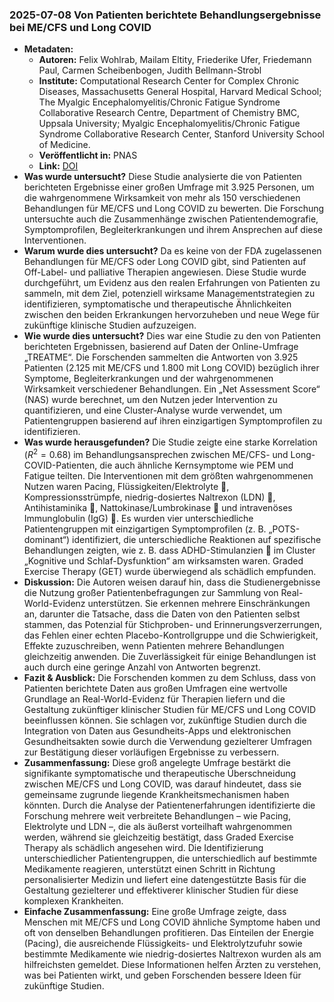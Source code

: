 ### 2025-07-08 Von Patienten berichtete Behandlungsergebnisse bei ME/CFS und Long COVID

- **Metadaten:**
    - **Autoren:** Felix Wohlrab, Mailam Eltity, Friederike Ufer, Friedemann Paul, Carmen Scheibenbogen, Judith Bellmann-Strobl
    - **Institute:** Computational Research Center for Complex Chronic Diseases, Massachusetts General Hospital, Harvard Medical School; The Myalgic Encephalomyelitis/Chronic Fatigue Syndrome Collaborative Research Centre, Department of Chemistry BMC, Uppsala University; Myalgic Encephalomyelitis/Chronic Fatigue Syndrome Collaborative Research Center, Stanford University School of Medicine.
    - **Veröffentlicht in:** PNAS
    - **Link:** [DOI](https://doi.org/10.1073/pnas.2426874122)
- **Was wurde untersucht?**
Diese Studie analysierte die von Patienten berichteten Ergebnisse einer großen Umfrage mit 3.925 Personen, um die wahrgenommene Wirksamkeit von mehr als 150 verschiedenen Behandlungen für ME/CFS und Long COVID zu bewerten. Die Forschung untersuchte auch die Zusammenhänge zwischen Patientendemografie, Symptomprofilen, Begleiterkrankungen und ihrem Ansprechen auf diese Interventionen.
- **Warum wurde dies untersucht?**
Da es keine von der FDA zugelassenen Behandlungen für ME/CFS oder Long COVID gibt, sind Patienten auf Off-Label- und palliative Therapien angewiesen. Diese Studie wurde durchgeführt, um Evidenz aus den realen Erfahrungen von Patienten zu sammeln, mit dem Ziel, potenziell wirksame Managementstrategien zu identifizieren, symptomatische und therapeutische Ähnlichkeiten zwischen den beiden Erkrankungen hervorzuheben und neue Wege für zukünftige klinische Studien aufzuzeigen.
- **Wie wurde dies untersucht?**
Dies war eine Studie zu den von Patienten berichteten Ergebnissen, basierend auf Daten der Online-Umfrage „TREATME“. Die Forschenden sammelten die Antworten von 3.925 Patienten (2.125 mit ME/CFS und 1.800 mit Long COVID) bezüglich ihrer Symptome, Begleiterkrankungen und der wahrgenommenen Wirksamkeit verschiedener Behandlungen. Ein „Net Assessment Score“ (NAS) wurde berechnet, um den Nutzen jeder Intervention zu quantifizieren, und eine Cluster-Analyse wurde verwendet, um Patientengruppen basierend auf ihren einzigartigen Symptomprofilen zu identifizieren.
- **Was wurde herausgefunden?**
Die Studie zeigte eine starke Korrelation ($R^{2}=0.68$) im Behandlungsansprechen zwischen ME/CFS- und Long-COVID-Patienten, die auch ähnliche Kernsymptome wie PEM und Fatigue teilten. Die Interventionen mit dem größten wahrgenommenen Nutzen waren Pacing, Flüssigkeiten/Elektrolyte 💊, Kompressionsstrümpfe, niedrig-dosiertes Naltrexon (LDN) 💊, Antihistaminika 💊, Nattokinase/Lumbrokinase 💊 und intravenöses Immunglobulin (IgG) 💊. Es wurden vier unterschiedliche Patientengruppen mit einzigartigen Symptomprofilen (z. B. „POTS-dominant“) identifiziert, die unterschiedliche Reaktionen auf spezifische Behandlungen zeigten, wie z. B. dass ADHD-Stimulanzien 💊 im Cluster „Kognitive und Schlaf-Dysfunktion“ am wirksamsten waren. Graded Exercise Therapy (GET) wurde überwiegend als schädlich empfunden.
- **Diskussion:**
Die Autoren weisen darauf hin, dass die Studienergebnisse die Nutzung großer Patientenbefragungen zur Sammlung von Real-World-Evidenz unterstützen. Sie erkennen mehrere Einschränkungen an, darunter die Tatsache, dass die Daten von den Patienten selbst stammen, das Potenzial für Stichproben- und Erinnerungsverzerrungen, das Fehlen einer echten Placebo-Kontrollgruppe und die Schwierigkeit, Effekte zuzuschreiben, wenn Patienten mehrere Behandlungen gleichzeitig anwenden. Die Zuverlässigkeit für einige Behandlungen ist auch durch eine geringe Anzahl von Antworten begrenzt.
- **Fazit & Ausblick:**
Die Forschenden kommen zu dem Schluss, dass von Patienten berichtete Daten aus großen Umfragen eine wertvolle Grundlage an Real-World-Evidenz für Therapien liefern und die Gestaltung zukünftiger klinischer Studien für ME/CFS und Long COVID beeinflussen können. Sie schlagen vor, zukünftige Studien durch die Integration von Daten aus Gesundheits-Apps und elektronischen Gesundheitsakten sowie durch die Verwendung gezielterer Umfragen zur Bestätigung dieser vorläufigen Ergebnisse zu verbessern.
- **Zusammenfassung:**
Diese groß angelegte Umfrage bestärkt die signifikante symptomatische und therapeutische Überschneidung zwischen ME/CFS und Long COVID, was darauf hindeutet, dass sie gemeinsame zugrunde liegende Krankheitsmechanismen haben könnten. Durch die Analyse der Patientenerfahrungen identifizierte die Forschung mehrere weit verbreitete Behandlungen – wie Pacing, Elektrolyte und LDN –, die als äußerst vorteilhaft wahrgenommen werden, während sie gleichzeitig bestätigt, dass Graded Exercise Therapy als schädlich angesehen wird. Die Identifizierung unterschiedlicher Patientengruppen, die unterschiedlich auf bestimmte Medikamente reagieren, unterstützt einen Schritt in Richtung personalisierter Medizin und liefert eine datengestützte Basis für die Gestaltung gezielterer und effektiverer klinischer Studien für diese komplexen Krankheiten.
- **Einfache Zusammenfassung:**
Eine große Umfrage zeigte, dass Menschen mit ME/CFS und Long COVID ähnliche Symptome haben und oft von denselben Behandlungen profitieren. Das Einteilen der Energie (Pacing), die ausreichende Flüssigkeits- und Elektrolytzufuhr sowie bestimmte Medikamente wie niedrig-dosiertes Naltrexon wurden als am hilfreichsten gemeldet. Diese Informationen helfen Ärzten zu verstehen, was bei Patienten wirkt, und geben Forschenden bessere Ideen für zukünftige Studien.
